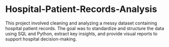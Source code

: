 # Hospital-Patient-Records-Analysis
This project involved cleaning and analyzing a messy dataset containing hospital patient records. The goal was to standardize and structure the data using SQL and Python, extract key insights, and provide visual reports to support hospital decision-making.
